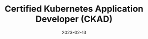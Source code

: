 ---
title: Certified Kubernetes Application Developer (CKAD)
date: 2023-02-13
external_link: https://www.credly.com/badges/ab721d15-b684-44c4-8c5b-bd2a0049eb11
tags:
  - Amazon Web Services
  - Solution Architect Associate
---